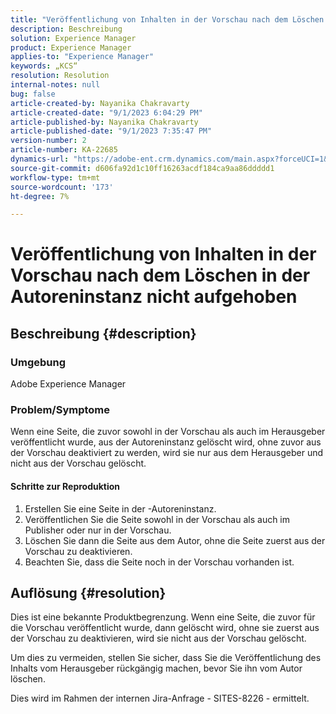 ```yaml
---
title: "Veröffentlichung von Inhalten in der Vorschau nach dem Löschen in der Autoreninstanz nicht rückgängig gemacht"
description: Beschreibung
solution: Experience Manager
product: Experience Manager
applies-to: "Experience Manager"
keywords: „KCS“
resolution: Resolution
internal-notes: null
bug: false
article-created-by: Nayanika Chakravarty
article-created-date: "9/1/2023 6:04:29 PM"
article-published-by: Nayanika Chakravarty
article-published-date: "9/1/2023 7:35:47 PM"
version-number: 2
article-number: KA-22685
dynamics-url: "https://adobe-ent.crm.dynamics.com/main.aspx?forceUCI=1&pagetype=entityrecord&etn=knowledgearticle&id=89ae8cf8-f148-ee11-be6d-6045bd006c82"
source-git-commit: d606fa92d1c10ff16263acdf184ca9aa86ddddd1
workflow-type: tm+mt
source-wordcount: '173'
ht-degree: 7%

---
```


# Veröffentlichung von Inhalten in der Vorschau nach dem Löschen in der Autoreninstanz nicht aufgehoben

## Beschreibung {#description}


### Umgebung

Adobe Experience Manager

### Problem/Symptome

Wenn eine Seite, die zuvor sowohl in der Vorschau als auch im Herausgeber veröffentlicht wurde, aus der Autoreninstanz gelöscht wird, ohne zuvor aus der Vorschau deaktiviert zu werden, wird sie nur aus dem Herausgeber und nicht aus der Vorschau gelöscht.

#### Schritte zur Reproduktion

1. Erstellen Sie eine Seite in der -Autoreninstanz.
2. Veröffentlichen Sie die Seite sowohl in der Vorschau als auch im Publisher oder nur in der Vorschau.
3. Löschen Sie dann die Seite aus dem Autor, ohne die Seite zuerst aus der Vorschau zu deaktivieren.
4. Beachten Sie, dass die Seite noch in der Vorschau vorhanden ist.





## Auflösung {#resolution}


Dies ist eine bekannte Produktbegrenzung. Wenn eine Seite, die zuvor für die Vorschau veröffentlicht wurde, dann gelöscht wird, ohne sie zuerst aus der Vorschau zu deaktivieren, wird sie nicht aus der Vorschau gelöscht.

Um dies zu vermeiden, stellen Sie sicher, dass Sie die Veröffentlichung des Inhalts vom Herausgeber rückgängig machen, bevor Sie ihn vom Autor löschen.

Dies wird im Rahmen der internen Jira-Anfrage - SITES-8226 - ermittelt.
